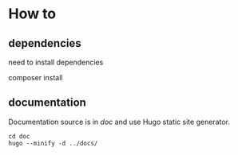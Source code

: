# How to

## dependencies

need to install dependencies

composer install

## documentation

Documentation source is in *doc* and use Hugo static site generator.

    cd doc
    hugo --minify -d ../docs/
